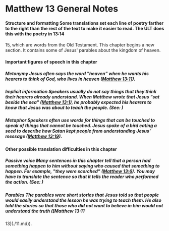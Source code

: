 
# Matthew 13 General Notes 
#### Structure and formatting  Some translations set each line of poetry farther to the right than the rest of the text to make it easier to read. The ULT does this with the poetry in 13:14
15, which are words from the Old Testament.  This chapter begins a new section. It contains some of Jesus' parables about the kingdom of heaven.  
#### Important figures of speech in this chapter  
##### Metonymy  Jesus often says the word "heaven" when he wants his hearers to think of God, who lives in heaven ([Matthew 13:11](../../mat/13/11.md)).  
##### Implicit information  Speakers usually do not say things that they think their hearers already understand. When Matthew wrote that Jesus "sat beside the sea" ([Matthew 13:1](../../mat/13/01.md)), he probably expected his hearers to know that Jesus was about to teach the people. (See: )  
##### Metaphor  Speakers often use words for things that can be touched to speak of things that cannot be touched. Jesus spoke of a bird eating a seed to describe how Satan kept people from understanding Jesus' message ([Matthew 13:19](../../mat/13/19.md)).  
#### Other possible translation difficulties in this chapter  
##### Passive voice  Many sentences in this chapter tell that a person had something happen to him without saying who caused that something to happen. For example, "they were scorched" ([Matthew 13:6](../../mat/13/06.md)). You may have to translate the sentence so that it tells the reader who performed the action. (See: )  
##### Parables  The parables were short stories that Jesus told so that people would easily understand the lesson he was trying to teach them. He also told the stories so that those who did not want to believe in him would not understand the truth ([Matthew 13:11
13](./11.md)). 
